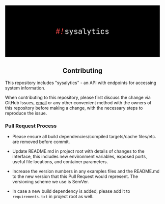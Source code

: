 ![Sysalytics](../assets/banner.png)
<p><h2 align="center">Contributing</h3></p>

This repository includes "sysalytics" - an API with endpoints for accessing system information. 

When contributing to this repository, please first discuss the change via GitHub Issues, [email](mailto:malvigagan@gmail.com) or any other convenient method with the owners of this repository before making a change, with the necessary steps to reproduce the issue.

### Pull Request Process
- Please ensure all build dependencies/compiled targets/cache files/etc. are removed before commit.

- Update README.md in project root with details of changes to the interface, this includes new environment variables, exposed ports, useful file locations, and container parameters.

- Increase the version numbers in any examples files and the README.md to the new version that this Pull Request would represent. The versioning scheme we use is SemVer.

- In case a new build dependency is added, please add it to `requirements.txt` in project root as well. 